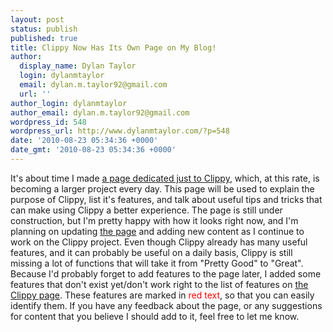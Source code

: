 ```yaml
---
layout: post
status: publish
published: true
title: Clippy Now Has Its Own Page on My Blog!
author:
  display_name: Dylan Taylor
  login: dylanmtaylor
  email: dylan.m.taylor92@gmail.com
  url: ''
author_login: dylanmtaylor
author_email: dylan.m.taylor92@gmail.com
wordpress_id: 548
wordpress_url: http://www.dylanmtaylor.com/?p=548
date: '2010-08-23 05:34:36 +0000'
date_gmt: '2010-08-23 05:34:36 +0000'
---
```

<p>It's about time I made <a title="Clippy Clipboard Manager" href="/clippy/">a page dedicated just to Clippy</a>, which, at this rate, is becoming a larger project every day. This page will be used to explain the purpose of Clippy, list it's features, and talk about useful tips and tricks that can make using Clippy a better experience. The page is still under construction, but I'm pretty happy with how it looks right now, and I'm planning on updating <a href="/clippy/">the page</a> and adding new content as I continue to work on the Clippy project. Even though Clippy already has many useful features, and it can probably be useful on a daily basis, Clippy is still missing a lot of functions that will take it from "Pretty Good" to "Great". Because I'd probably forget to add features to the page later, I added some features that don't exist yet/don't work right to the list of features on <a href="/clippy/">the Clippy page</a>. These features are marked in <span style="color:#ff0000;">red text</span>, so that you can easily identify them. If you have any feedback about the page, or any suggestions for content that you believe I should add to it, feel free to let me know.</p>

